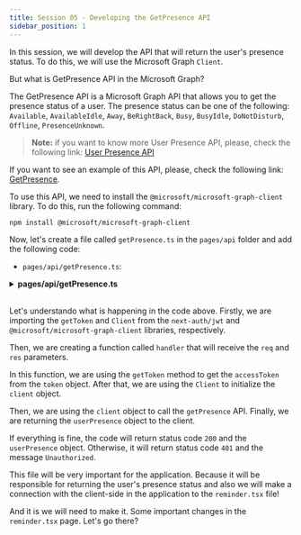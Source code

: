 ```yaml
---
title: Session 05 - Developing the GetPresence API
sidebar_position: 1
---
```


In this session, we will develop the API that will return the user's presence status. To do this, we will use the Microsoft Graph `Client`.

But what is GetPresence API in the Microsoft Graph?

The GetPresence API is a Microsoft Graph API that allows you to get the presence status of a user. The presence status can be one of the following: `Available`, `AvailableIdle`, `Away`, `BeRightBack`, `Busy`, `BusyIdle`, `DoNotDisturb`, `Offline`, `PresenceUnknown`.     

> **Note:** if you want to know more User Presence API, please, check the following link: [User Presence API](https://learn.microsoft.com/en-us/graph/api/resources/presence?view=graph-rest-1.0)

If you want to see an example of this API, please, check the following link: [GetPresence](https://learn.microsoft.com/en-us/graph/api/presence-get?view=graph-rest-1.0&tabs=javascript).

To use this API, we need to install the `@microsoft/microsoft-graph-client` library. To do this, run the following command:

```bash
npm install @microsoft/microsoft-graph-client
```

Now, let's create a file called `getPresence.ts` in the `pages/api` folder and add the following code:

- `pages/api/getPresence.ts`:

<details><summary><b>pages/api/getPresence.ts</b></summary>
<br/>

```ts
/**
 * file: pages/api/getPresence.ts
 * description: file responsible for the getPresence Microsoft Graph API
 * data: 11/03/2022
 * author: Glaucia Lemos <Twitter: @glaucia_lemos86>
 */

import { getToken, } from "next-auth/jwt";
import { Client } from "@microsoft/microsoft-graph-client";

import type { NextApiRequest, NextApiResponse } from "next"

export default async function handler(
  req: NextApiRequest,
  res: NextApiResponse
) {
  const token = await getToken({
    req,
  });

  const accessToken = token?.accessToken;

  if (accessToken) {
    const client = Client.init({
      authProvider: (done) => done(null, accessToken),
    });

    const userPresence = await client.api('/me/presence').get();

    res.status(200).json(userPresence);
  } else {
    res.status(401).json({ message: "Unauthorized" });
  }
}
``` 

</details>
<br />

Let's understando what is happening in the code above. Firstly, we are importing the `getToken` and `Client` from the `next-auth/jwt` and `@microsoft/microsoft-graph-client` libraries, respectively. 

Then, we are creating a function called `handler` that will receive the `req` and `res` parameters. 

In this function, we are using the `getToken` method to get the `accessToken` from the `token` object. After that, we are using the `Client` to initialize the `client` object. 

Then, we are using the `client` object to call the `getPresence` API. Finally, we are returning the `userPresence` object to the client.

If everything is fine, the code will return status code `200` and the `userPresence` object. Otherwise, it will return status code `401` and the message `Unauthorized`.

This file will be very important for the application. Because it will be responsible for returning the user's presence status and also we will make a connection with the client-side in the application to the `reminder.tsx` file!

And it is we will need to make it. Some important changes in the `reminder.tsx` page. Let's go there?




